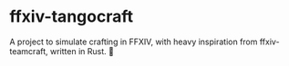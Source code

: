 # ffxiv-tangocraft

A project to simulate crafting in FFXIV, with heavy inspiration from ffxiv-teamcraft, written in Rust. 🦀
